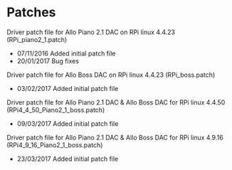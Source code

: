 # Patches 

Driver patch file for Allo Piano 2.1 DAC on RPi linux 4.4.23 (RPi_piano2_1.patch)
* 07/11/2016	Added initial patch file
* 20/01/2017	Bug fixes

Driver patch file for Allo Boss DAC on RPi linux 4.4.23 (RPi_boss.patch)
* 03/02/2017	Added initial patch file

Driver patch file for Allo Piano 2.1 DAC & Allo Boss DAC for RPi linux 4.4.50 (RPi4_4_50_Piano2_1_boss.patch)
* 09/03/2017	Added initial patch file

Driver patch file for Allo Piano 2.1 DAC & Allo Boss DAC for RPi linux 4.9.16 (RPi4_9_16_Piano2_1_boss.patch)
* 23/03/2017	Added initial patch file
